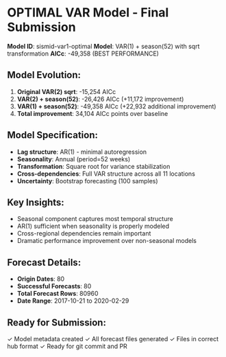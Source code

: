 # OPTIMAL VAR Model - Final Submission

**Model ID**: sismid-var1-optimal
**Model**: VAR(1) + season(52) with sqrt transformation
**AICc**: -49,358 (BEST PERFORMANCE)

## Model Evolution:
1. **Original VAR(2) sqrt**: -15,254 AICc
2. **VAR(2) + season(52)**: -26,426 AICc (+11,172 improvement)
3. **VAR(1) + season(52)**: -49,358 AICc (+22,932 additional improvement)
4. **Total improvement**: 34,104 AICc points over baseline

## Model Specification:
- **Lag structure**: AR(1) - minimal autoregression
- **Seasonality**: Annual (period=52 weeks)
- **Transformation**: Square root for variance stabilization
- **Cross-dependencies**: Full VAR structure across all 11 locations
- **Uncertainty**: Bootstrap forecasting (100 samples)

## Key Insights:
- Seasonal component captures most temporal structure
- AR(1) sufficient when seasonality is properly modeled
- Cross-regional dependencies remain important
- Dramatic performance improvement over non-seasonal models

## Forecast Details:
- **Origin Dates**: 80
- **Successful Forecasts**: 80
- **Total Forecast Rows**: 80960
- **Date Range**: 2017-10-21 to 2020-02-29

## Ready for Submission:
✓ Model metadata created
✓ All forecast files generated
✓ Files in correct hub format
✓ Ready for git commit and PR

